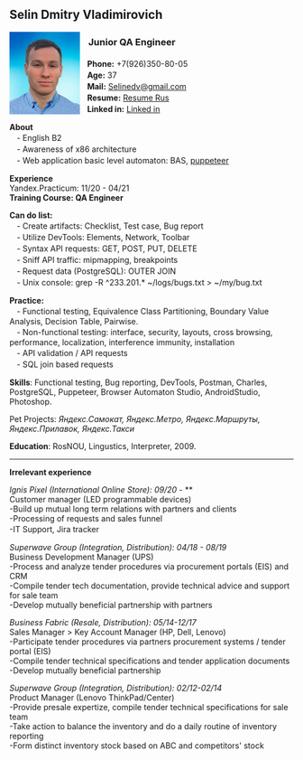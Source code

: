 
## Selin Dmitry Vladimirovich 

<img src="https://raw.githubusercontent.com/Selinedv/selinedv.github.io/main/resumephoto.jpg" align="left" alt="image" width="125" />  <cut/>

### ㅤ**Junior QA Engineer** 
ㅤ**Phone:** +7(926)350-80-05<br clear="side"/>
ㅤ**Age:** 37 <br clear="side"/>
ㅤ**Mail:** Selinedv@gmail.com <br clear="side"/>
ㅤ**Resume:** [Resume Rus](https://github.com/Selinedv/selinedv.github.io/raw/main/Selin%20QC%20trainee.pdf "Download 500KB pdf file") <br clear="side"/>
ㅤ**Linked in:** [Linked in](https://linkedin.com/in/dmitry-selin-a71085211 "You need VPN for that") <br clear="side"/>

**About** <br clear="side"/>
ㅤ- English B2 <br clear="side"/>
ㅤ- Awareness of x86 architecture <br clear="side"/>
ㅤ- Web application basic level automaton: BAS, [puppeteer](https://youtu.be/hSY4BcvlmOI "Tiny U-tube video of how to autoupdate CV on hh.ru")ㅤ

**Experience** <br clear="side"/>
Yandex.Practicum: 11/20 - 04/21  <br clear="side"/>
**Training Course: QA Engineer** <br clear="side"/>

**Can do list:** <br clear="side"/>
ㅤ- Create artifacts: Checklist, Test case, Bug report <br clear="side"/>
ㅤ- Utilize DevTools: Elements, Network, Toolbar <br clear="side"/>
ㅤ- Syntax API requests: GET, POST, PUT, DELETE <br clear="side"/>
ㅤ- Sniff API traffic: mipmapping, breakpoints <br clear="side"/>
ㅤ- Request data (PostgreSQL): OUTER JOIN <br clear="side"/>
ㅤ- Unix console: grep -R ^233.201.* ~/logs/bugs.txt > ~/my/bug.txt <br clear="side"/>

**Practice:** <br clear="side"/>
ㅤ- Functional testing, Equivalence Class Partitioning, Boundary Value Analysis, Decision Table, Pairwise. <br clear="side"/>
ㅤ- Non-functional testing: interface, security, layouts, cross browsing, performance, localization, interference immunity, installation <br clear="side"/>
ㅤ- API validation / API requests <br clear="side"/>
ㅤ- SQL join based requests <br clear="side"/>

**Skills**: Functional testing, Bug reporting, DevTools, Postman, Charles, PostgreSQL, Puppeteer, Browser Automaton Studio, AndroidStudio, Photoshop.

Pet Projects: *Яндекс.Самокат, Яндекс.Метро, Яндекс.Маршруты, Яндекс.Прилавок, Яндекс.Такси*


**Education**: 
RosNOU, Lingustics, Interpreter, 2009.

***

**Irrelevant experience**

_Ignis Pixel (International Online Store): 09/20_ - *\* <br clear="side"/>
Customer manager (LED programmable devices)<br clear="side"/> 
-Build up mutual long term relations with partners and clients<br clear="side"/> 
-Processing of requests and sales funnel<br clear="side"/> 
-IT Support, Jira trackerㅤ<br clear="side"/> 

_Superwave Group (Integration, Distribution): 04/18 - 08/19_ <br clear="side"/>
Business Development Manager (UPS)<br clear="side"/>
-Process and analyze tender procedures via procurement portals (EIS) and CRM <br clear="side"/>
-Compile tender tech documentation, provide technical advice and support for sale team <br clear="side"/>
-Develop mutually beneficial partnership with partners<br clear="side"/>

_Business Fabric (Resale, Distribution): 05/14-12/17_ <br clear="side"/>
Sales Manager > Key Account Manager (HP, Dell, Lenovo) <br clear="side"/>
-Participate tender prоcedures via partners procurement systems / tender portal (EIS) <br clear="side"/>
-Compile tender technical specifications and tender application documents <br clear="side"/>
-Develop mutually beneficial partnership<br clear="side"/>

_Superwave Group (Integration, Distribution): 02/12-02/14_ <br clear="side"/>
Product Manager (Lenovo ThinkPad/Center) <br clear="side"/>
-Provide presale expertize, compile tender technical specifications for sale team <br clear="side"/>
-Take action to balance the inventory and do a daily routine of inventory reporting <br clear="side"/>
-Form distinct inventory stock based on ABC and competitors' stock <br clear="side"/>


